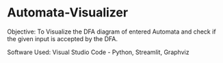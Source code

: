 # Automata-Visualizer
Objective: To Visualize the DFA diagram of entered Automata and check if the given input is accepted by the DFA.

Software Used: Visual Studio Code - Python, Streamlit, Graphviz

